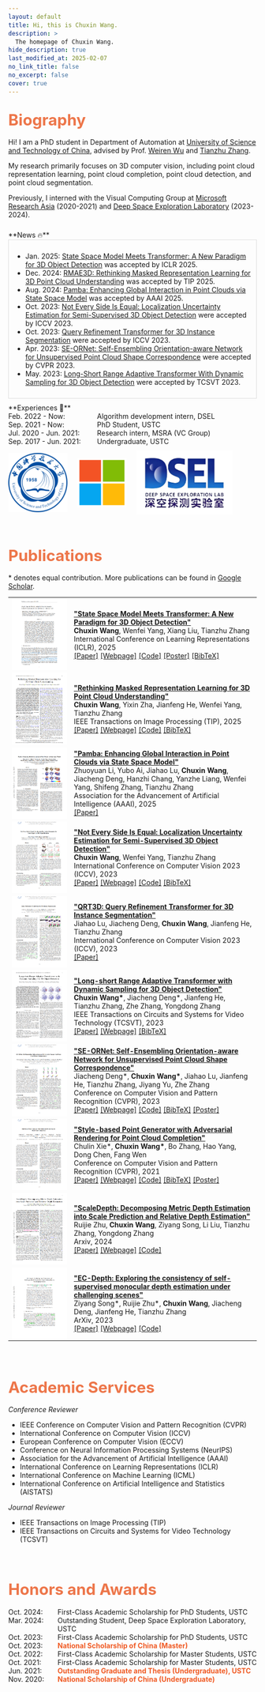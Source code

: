 ```yaml
---
layout: default
title: Hi, this is Chuxin Wang.
description: >
  The homepage of Chuxin Wang.
hide_description: true
last_modified_at: 2025-02-07
no_link_title: false 
no_excerpt: false 
cover: true
---
```


<h2 id="about"><span style="color:rgb(237, 118, 74); font-size: 1.5em;">Biography</span></h2>

Hi! I am a PhD student in Department of Automation at [University of Science and Technology of China](https://www.ustc.edu.cn/), advised by Prof. [Weiren Wu](https://en.wikipedia.org/wiki/Wu_Weiren) and [Tianzhu Zhang](https://scholar.google.com/citations?user=9sCGe-gAAAAJ&hl=zh-CN).

My research primarily focuses on 3D computer vision, including point cloud representation learning, point cloud completion, point cloud detection, and point cloud segmentation.
    
Previously, I interned with the Visual Computing Group at [Microsoft Research Asia](https://www.microsoft.com/en-us/research/lab/microsoft-research-asia/) (2020-2021) and [Deep Space Exploration Laboratory](http://www.dsel.cc/#/spaceFile/index) (2023-2024).

<div style="height: 10px;"></div> <!-- 空行 -->
**News 🔥**
<div style="border: 1px solid #ddd; padding: 10px; height: 300px; overflow-y: scroll;">
  <ul>
    <li>Jan. 2025: <a href="https://openreview.net/forum?id=Tisu1L0Jwt">State Space Model Meets Transformer: A New Paradigm for 3D Object Detection</a> was accepted by ICLR 2025.</li>
    <li>Dec. 2024: <a href="https://ieeexplore.ieee.org/document/10815033">RMAE3D: Rethinking Masked Representation Learning for 3D Point Cloud Understanding</a> was accepted by TIP 2025.</li>
    <li>Aug. 2024: <a href="https://arxiv.org/abs/2406.17442">Pamba: Enhancing Global Interaction in Point Clouds via State Space Model</a> was accepted by AAAI 2025.</li>
    <li>Oct. 2023: <a href="https://openaccess.thecvf.com/content/ICCV2023/papers/Wang_Not_Every_Side_Is_Equal_Localization_Uncertainty_Estimation_for_Semi-Supervised_ICCV_2023_paper.pdf">Not Every Side Is Equal: Localization Uncertainty Estimation for Semi-Supervised 3D Object Detection</a> were accepted by ICCV 2023.</li>
    <li>Oct. 2023: <a href="https://openaccess.thecvf.com/content/ICCV2023/papers/Lu_Query_Refinement_Transformer_for_3D_Instance_Segmentation_ICCV_2023_paper.pdf">Query Refinement Transformer for 3D Instance Segmentation</a> were accepted by ICCV 2023.</li>
    <li>Apr. 2023: <a href="https://openaccess.thecvf.com/content/CVPR2023/papers/Deng_SE-ORNet_Self-Ensembling_Orientation-Aware_Network_for_Unsupervised_Point_Cloud_Shape_Correspondence_CVPR_2023_paper.pdf">SE-ORNet: Self-Ensembling Orientation-aware Network for Unsupervised Point Cloud Shape Correspondence</a> were accepted by CVPR 2023.</li>
    <li>May. 2023: <a href="https://ieeexplore.ieee.org/abstract/document/10124821">Long-Short Range Adaptive Transformer With Dynamic Sampling for 3D Object Detection</a> were accepted by TCSVT 2023.</li>
  </ul>
</div>

<div style="height: 10px;"></div> <!-- 空行 -->
**Experiences 📖**
<style>
  .experience-item {
    display: flex;
    align-items: baseline;
    justify-content: left; /* 居中整个容器 */
  }
  .experience-date {
    min-width: 180px; /* 根据需要调整宽度 */
    text-align: left; /* 确保内容左对齐 */
  }
</style>

<div class="experience-item">
  <span class="experience-date">Feb. 2022 - Now:</span> Algorithm development intern, DSEL
</div>
<div class="experience-item">
  <span class="experience-date">Sep. 2021 - Now:</span> PhD Student, USTC
</div>
<div class="experience-item">
  <span class="experience-date">Jul. 2020 - Jun. 2021:</span> Research intern, MSRA (VC Group)
</div>
<div class="experience-item">
  <span class="experience-date">Sep. 2017 - Jun. 2021:</span> Undergraduate, USTC
</div>

<div style="height: 10px;"></div> <!-- 空行 -->
<!-- <div class="logo" style="display: flex; justify-content: space-around; align-items: center;"> -->
<div class="logo" style="display: flex; justify-content: left; align-items: center; gap: 20px;">
  <!-- <a href="https://en.nwpu.edu.cn/"><img src="images/logo_NWPU.png" alt="NWPU" style="height: 100px; width: auto;"></a> -->
  <!-- <a href="https://www.huawei.com/en/"><img src="images/logo_HUAWEI.jpeg" alt="HUAWEI" style="height: 100px; width: auto;"></a> -->
  <a><img src="assets/img/logo-ustc.png" alt="USTC" style="height: 120px; width: auto;"></a>
  <a><img src="assets/img/logo-msra.png" alt="MSRA" style="height: 100px; width: auto;"></a>
  <a><img src="assets/img/logo-dsel.png" alt="DSEL" style="height: 130px; width: auto;"></a>
</div>

<div style="height: 30px;"></div> <!-- 空行 -->
<h2 id="publications"><span style="color:rgb(237, 118, 74); font-size: 1.5em;">Publications</span></h2>

\* denotes equal contribution. More publications can be found in <a href="https://scholar.google.com/citations?user=0kS2MgIAAAAJ&hl=en">Google Scholar</a>.


<table style="border-collapse: collapse; border: none;">

  <tr style="border: none;">
    <td style="align-items:center; width: 25%; border: none;">
      <img src="/assets/img/logo-DEST.png" style="vertical-align:middle;"/>
    </td>
    <td style="align-items:center; border: none;">
      <a href="https://openreview.net/forum?id=Tisu1L0Jwt"> <b>"State Space Model Meets Transformer: A New Paradigm for 3D Object Detection" </b> </a>
      <br> <b>Chuxin Wang</b>, Wenfei Yang, Xiang Liu, Tianzhu Zhang
      <br> International Conference on Learning Representations (ICLR), 2025
      <br> 
      <a href="https://openreview.net/forum?id=Tisu1L0Jwt">[Paper]</a>
      <a href="https://chuxwa.github.io/project_DEST/">[Webpage]</a>
      <a href="https://github.com/OpenSpaceAI/DEST">[Code]</a>
      <a href="https://chuxwa.github.io/project_DEST/files/poster.pdf">[Poster]</a>
      <a href="https://chuxwa.github.io/project_DEST/files/bib.txt">[BibTeX]</a>
    </td>
  </tr>

  <tr style="border: none;">
    <td style="align-items:center; width: 25%; border: none;">
      <img src="/assets/img/logo-OTMae3D.png" style="vertical-align:middle;"/>
    </td>
    <td style="align-items:center; border: none;">
      <a href="https://ieeexplore.ieee.org/document/10815033"> <b>"Rethinking Masked Representation Learning for 3D Point Cloud Understanding" </b> </a>
      <br> <b>Chuxin Wang</b>, Yixin Zha, Jianfeng He, Wenfei Yang, Tianzhu Zhang
      <br> IEEE Transactions on Image Processing (TIP), 2025
      <br> 
      <a href="https://ieeexplore.ieee.org/document/10815033">[Paper]</a>
      <a href="https://chuxwa.github.io/project_OTMae3D/">[Webpage]</a>
      <a href="https://github.com/OpenSpaceAI/OTMae3D">[Code]</a>
      <a href="https://chuxwa.github.io/project_Nesie/files/bib.txt">[BibTeX]</a>
    </td>
  </tr>

  <tr style="border: none;">
    <td style="align-items:center; width: 25%; border: none;">
      <img src="/assets/img/logo-Pamba.png" style="vertical-align:middle;"/>
    </td>
    <td style="align-items:center; border: none;">
      <a href="https://arxiv.org/abs/2406.17442"> <b>"Pamba: Enhancing Global Interaction in Point Clouds via State Space Model" </b> </a>
      <br> Zhuoyuan Li, Yubo Ai, Jiahao Lu, <b>Chuxin Wang</b>, Jiacheng Deng, Hanzhi Chang, Yanzhe Liang, Wenfei Yang, Shifeng Zhang, Tianzhu Zhang
      <br> Association for the Advancement of Artificial Intelligence (AAAI), 2025
      <br> 
      <a href="https://arxiv.org/abs/2406.17442">[Paper]</a>
      <!-- <a href="https://chuxwa.github.io/project_Nesie/">[Webpage]</a> -->
      <!-- <a href="https://github.com/OpenSpaceAI/QRT3D">[Code]</a> -->
      <!-- <a href="https://chuxwa.github.io/project_Nesie/files/bib.txt">[BibTeX]</a> -->
    </td>
  </tr>

  <tr style="border: none;">
    <td style="align-items:center; width: 25%; border: none;">
      <img src="/assets/img/logo-Nesie.png" style="vertical-align:middle;"/>
    </td>
    <td style="align-items:center; border: none;">
      <a href="https://chuxwa.github.io/project_Nesie/"> <b>"Not Every Side Is Equal: Localization Uncertainty Estimation for Semi-Supervised 3D Object Detection" </b> </a>
      <br> <b>Chuxin Wang</b>, Wenfei Yang, Tianzhu Zhang
      <br> International Conference on Computer Vision 2023 (ICCV), 2023
      <br> 
      <a href="https://openaccess.thecvf.com/content/ICCV2023/papers/Wang_Not_Every_Side_Is_Equal_Localization_Uncertainty_Estimation_for_Semi-Supervised_ICCV_2023_paper.pdf">[Paper]</a>
      <a href="https://chuxwa.github.io/project_Nesie/">[Webpage]</a>
      <a href="https://github.com/OpenSpaceAI/Nesie">[Code]</a>
      <a href="https://chuxwa.github.io/project_Nesie/files/bib.txt">[BibTeX]</a>
    </td>
  </tr>

  <tr style="border: none;">
    <td style="align-items:center; width: 25%; border: none;">
      <img src="/assets/img/logo-QRT3D.png" style="vertical-align:middle;"/>
    </td>
    <td style="align-items:center; border: none;">
      <a href="https://openaccess.thecvf.com/content/ICCV2023/papers/Lu_Query_Refinement_Transformer_for_3D_Instance_Segmentation_ICCV_2023_paper.pdf"> <b>"QRT3D: Query Refinement Transformer for 3D Instance Segmentation" </b> </a>
      <br> Jiahao Lu, Jiacheng Deng, <b>Chuxin Wang</b>, Jianfeng He, Tianzhu Zhang
      <br> International Conference on Computer Vision 2023 (ICCV), 2023
      <br> 
      <a href="https://openaccess.thecvf.com/content/ICCV2023/papers/Lu_Query_Refinement_Transformer_for_3D_Instance_Segmentation_ICCV_2023_paper.pdf">[Paper]</a>
      <!-- <a href="https://chuxwa.github.io/project_Nesie/">[Webpage]</a> -->
      <!-- <a href="https://github.com/OpenSpaceAI/QRT3D">[Code]</a> -->
      <!-- <a href="https://chuxwa.github.io/project_Nesie/files/bib.txt">[BibTeX]</a> -->
    </td>
  </tr>

  <tr style="border: none;">
    <td style="align-items:center; width: 25%; border: none;">
      <img src="/assets/img/logo-LeadNet.png" style="vertical-align:middle;"/>
    </td>
    <td style="align-items:center; border: none;">
      <a href="https://chuxwa.github.io/project_LeadNet/"> <b>"Long-short Range Adaptive Transformer with Dynamic Sampling for 3D Object Detection" </b> </a>
      <br> <b>Chuxin Wang*</b>, Jiacheng Deng*, Jianfeng He, Tianzhu Zhang, Zhe Zhang, Yongdong Zhang
      <br> IEEE Transactions on Circuits and Systems for Video Technology (TCSVT), 2023
      <br> 
      <a href="https://ieeexplore.ieee.org/abstract/document/10124821">[Paper]</a>
      <a href="https://chuxwa.github.io/project_LeadNet/">[Webpage]</a>
      <!-- <a href="https://github.com/OpenSpaceAI/LeadNet">[Code]</a> -->
      <a href="https://chuxwa.github.io/project_LeadNet/files/bib.txt">[BibTeX]</a>
    </td>
  </tr>

  <tr style="border: none;">
    <td style="align-items:center; width: 25%; border: none;">
      <img src="/assets/img/logo-SE-ORNet.png" style="vertical-align:middle;"/>
    </td>
    <td style="align-items:center; border: none;">
      <a href="https://chuxwa.github.io/project_SE-ORNet/"> <b>"SE-ORNet: Self-Ensembling Orientation-aware Network for Unsupervised Point Cloud Shape Correspondence" </b> </a>
      <br> Jiacheng Deng*, <b>Chuxin Wang*</b>, Jiahao Lu, Jianfeng He, Tianzhu Zhang, Jiyang Yu, Zhe Zhang
      <br> Conference on Computer Vision and Pattern Recognition (CVPR), 2023
      <br> 
      <a href="https://openaccess.thecvf.com/content/CVPR2023/papers/Deng_SE-ORNet_Self-Ensembling_Orientation-Aware_Network_for_Unsupervised_Point_Cloud_Shape_Correspondence_CVPR_2023_paper.pdf">[Paper]</a>
      <a href="https://chuxwa.github.io/project_SE-ORNet/">[Webpage]</a>
      <a href="https://github.com/OpenSpaceAI/SE-ORNet">[Code]</a>
      <a href="https://chuxwa.github.io/project_SE-ORNet/files/bib.txt">[BibTeX]</a>
      <a href="https://chuxwa.github.io/project_SE-ORNet/files/cvpr23_poster_SE-ORNet.pdf">[Poster]</a>
    </td>
  </tr>

  <tr style="border: none;">
    <td style="align-items:center; width: 25%; border: none;">
      <img src="/assets/img/logo-SpareNet.png" style="vertical-align:middle;"/>
    </td>
    <td style="align-items:center; border: none;">
      <a href="https://alphapav.github.io/SpareNet/"> <b>"Style-based Point Generator with Adversarial Rendering for Point Cloud Completion" </b> </a>
      <br> Chulin Xie*, <b>Chuxin Wang*</b>, Bo Zhang, Hao Yang, Dong Chen, Fang Wen
      <br> Conference on Computer Vision and Pattern Recognition (CVPR), 2021
      <br> 
      <a href="https://arxiv.org/abs/2103.02535">[Paper]</a>
      <a href="https://alphapav.github.io/SpareNet/">[Webpage]</a>
      <a href="https://github.com/microsoft/SpareNet">[Code]</a>
      <a href="https://alphapav.github.io/SpareNet/files/bib.txt">[BibTeX]</a>
      <a href="https://alphapav.github.io/SpareNet/files/cvpr21_poster_sparenet.pdf">[Poster]</a>
    </td>
  </tr>

  <tr style="border: none;">
    <td style="align-items:center; width: 25%; border: none;">
      <img src="/assets/img/logo-ScaleDepth.png" style="vertical-align:middle"/>
    </td>
    <td style="align-items:center; border: none;">
      <a href="https://ruijiezhu94.github.io/ScaleDepth"> <b>"ScaleDepth: Decomposing Metric Depth Estimation into Scale Prediction and Relative Depth Estimation"</b> </a>
      <br> Ruijie Zhu, <b>Chuxin Wang</b>, Ziyang Song, Li Liu, Tianzhu Zhang, Yongdong Zhang
      <br> Arxiv, 2024
      <br> 
      <a href="https://arxiv.org/abs/2407.08187">[Paper]</a>
      <a href="https://ruijiezhu94.github.io/ScaleDepth">[Webpage]</a>
      <a href="https://github.com/RuijieZhu94/mmdepth/tree/main/projects/ScaleDepth">[Code]</a>
    </td>
  </tr>

  <tr style="border: none;">
    <td style="align-items:center; width: 25%; border: none;">
      <img src="/assets/img/logo-ECDepth.png" style="vertical-align:middle"/>
    </td>
    <td style="align-items:center; border: none;">
      <a href="https://ruijiezhu94.github.io/ECDepth_page/"> <b>"EC-Depth: Exploring the consistency of self-supervised monocular depth estimation under challenging scenes"</b> </a>
      <br>Ziyang Song*, Ruijie Zhu*, <b>Chuxin Wang</b>, Jiacheng Deng, Jianfeng He, Tianzhu Zhang
      <br> ArXiv, 2023
      <br> 
      <a href="http://arxiv.org/abs/2310.08044">[Paper]</a>
      <a href="https://ruijiezhu94.github.io/ECDepth_page/">[Webpage]</a>
      <a href="https://github.com/RuijieZhu94/EC-Depth">[Code]</a>
    </td>
  </tr>

</table>

<div style="height: 30px;"></div> <!-- 空行 -->
<h2 id="services"><span style="color:rgb(237, 118, 74); font-size: 1.5em;">Academic Services</span></h2>

*Conference Reviewer*
- IEEE Conference on Computer Vision and Pattern Recognition (CVPR)
- International Conference on Computer Vision (ICCV)
- European Conference on Computer Vision (ECCV)
- Conference on Neural Information Processing Systems (NeurIPS)
- Association for the Advancement of Artificial Intelligence (AAAI)
- International Conference on Learning Representations (ICLR)
- International Conference on Machine Learning (ICML)
- International Conference on Artificial Intelligence and Statistics (AISTATS)

*Journal Reviewer*
<!-- - IEEE Transactions on Pattern Analysis and Machine Intelligence (TPAMI) -->
- IEEE Transactions on Image Processing (TIP)
- IEEE Transactions on Circuits and Systems for Video Technology (TCSVT)


<div style="height: 30px;"></div> <!-- 空行 -->
<h2 id="honors"><span style="color:rgb(237, 118, 74); font-size: 1.5em;">Honors and Awards</span></h2>

<style>
  .honor-item {
    display: flex;
    align-items: baseline;
  }
  .honor-date {
    min-width: 100px; /* 根据需要调整宽度 */
  }
</style>

<div class="honor-item">
  <span class="honor-date">Oct. 2024:</span> First-Class Academic Scholarship for PhD Students, USTC
</div>
<div class="honor-item">
  <span class="honor-date">Mar. 2024:</span> Outstanding Student, Deep Space Exploration Laboratory, USTC
</div>
<div class="honor-item">
  <span class="honor-date">Oct. 2023:</span> First-Class Academic Scholarship for PhD Students, USTC
</div>
<div class="honor-item">
  <span class="honor-date">Oct. 2023:</span> <strong style="color:rgb(240, 92, 38);">National Scholarship of China (Master)</strong>
</div>
<div class="honor-item">
  <span class="honor-date">Oct. 2022:</span> First-Class Academic Scholarship for Master Students, USTC
</div>
<div class="honor-item">
  <span class="honor-date">Oct. 2021:</span> First-Class Academic Scholarship for Master Students, USTC
</div>
<div class="honor-item">
  <span class="honor-date">Jun. 2021:</span> <strong style="color:rgb(240, 92, 38);">Outstanding Graduate and Thesis (Undergraduate), USTC</strong>
</div>
<div class="honor-item">
  <span class="honor-date">Nov. 2020:</span> <strong style="color:rgb(240, 92, 38);">National Scholarship of China (Undergraduate)</strong>
</div>


